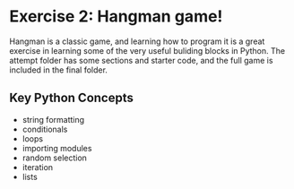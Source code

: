 # Exercise 2: Hangman game!
Hangman is a classic game, and learning how to program it is a great exercise in learning some of the very useful buliding blocks in Python. The attempt folder has some sections and starter code, and the full game is included in the final folder.

## Key Python Concepts
* string formatting
* conditionals
* loops
* importing modules
* random selection
* iteration
* lists